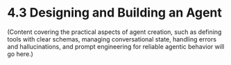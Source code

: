 # 4.3 Designing and Building an Agent

(Content covering the practical aspects of agent creation, such as defining tools with clear schemas, managing conversational state, handling errors and hallucinations, and prompt engineering for reliable agentic behavior will go here.)
